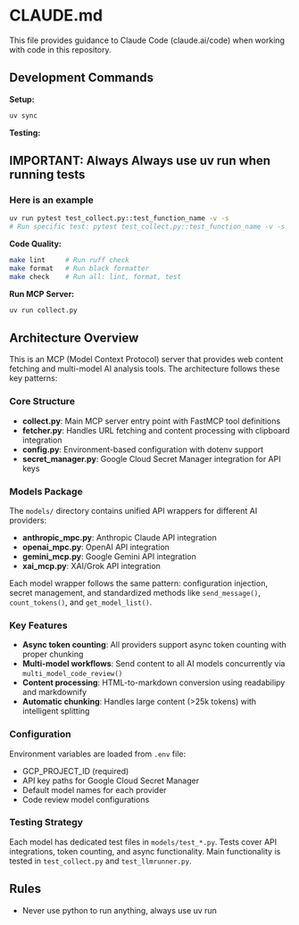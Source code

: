 # CLAUDE.md

This file provides guidance to Claude Code (claude.ai/code) when working with code in this repository.

## Development Commands

**Setup:**
```bash
uv sync
```

**Testing:**
## IMPORTANT: Always Always use uv run when running tests
### Here is an example
```bash
uv run pytest test_collect.py::test_function_name -v -s
# Run specific test: pytest test_collect.py::test_function_name -v -s
```

**Code Quality:**
```bash
make lint     # Run ruff check
make format   # Run black formatter
make check    # Run all: lint, format, test
```

**Run MCP Server:**
```bash
uv run collect.py
```

## Architecture Overview

This is an MCP (Model Context Protocol) server that provides web content fetching and multi-model AI analysis tools. The architecture follows these key patterns:

### Core Structure
- **collect.py**: Main MCP server entry point with FastMCP tool definitions
- **fetcher.py**: Handles URL fetching and content processing with clipboard integration
- **config.py**: Environment-based configuration with dotenv support
- **secret_manager.py**: Google Cloud Secret Manager integration for API keys

### Models Package
The `models/` directory contains unified API wrappers for different AI providers:
- **anthropic_mpc.py**: Anthropic Claude API integration
- **openai_mpc.py**: OpenAI API integration  
- **gemini_mcp.py**: Google Gemini API integration
- **xai_mcp.py**: XAI/Grok API integration

Each model wrapper follows the same pattern: configuration injection, secret management, and standardized methods like `send_message()`, `count_tokens()`, and `get_model_list()`.

### Key Features
- **Async token counting**: All providers support async token counting with proper chunking
- **Multi-model workflows**: Send content to all AI models concurrently via `multi_model_code_review()`
- **Content processing**: HTML-to-markdown conversion using readabilipy and markdownify
- **Automatic chunking**: Handles large content (>25k tokens) with intelligent splitting

### Configuration
Environment variables are loaded from `.env` file:
- GCP_PROJECT_ID (required)
- API key paths for Google Cloud Secret Manager
- Default model names for each provider
- Code review model configurations

### Testing Strategy
Each model has dedicated test files in `models/test_*.py`. Tests cover API integrations, token counting, and async functionality. Main functionality is tested in `test_collect.py` and `test_llmrunner.py`.

## Rules
- Never use python to run anything, always use uv run
